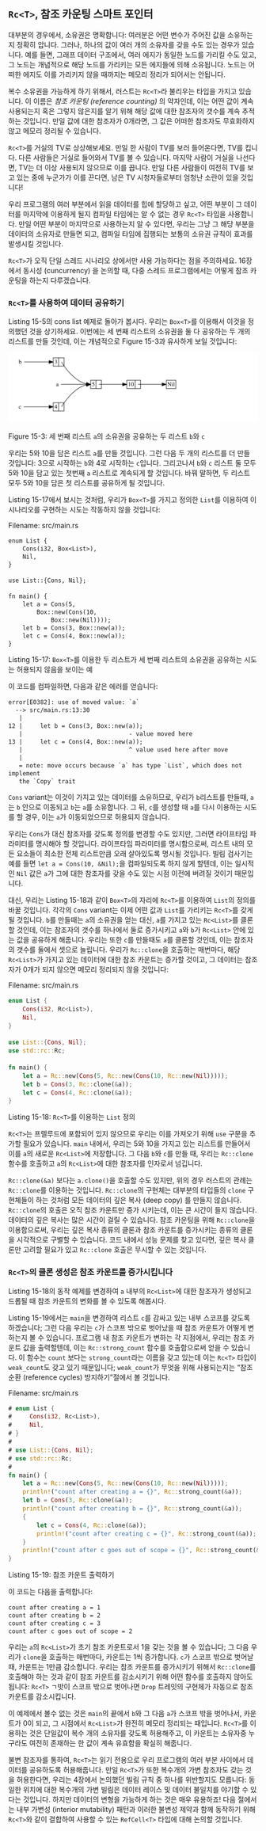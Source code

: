 ## `Rc<T>`, 참조 카운팅 스마트 포인터

대부분의 경우에서, 소유권은 명확합니다: 여러분은 어떤 변수가 주어진 값을
소유하는지 정확히 압니다. 그러나, 하나의 값이 여러 개의 소유자를 갖을 수도
있는 경우가 있습니다. 예를 들면, 그래프 데이터 구조에서, 여러 에지가
동일한 노드를 가리킬 수도 있고, 그 노드는 개념적으로 해당 노드를 가리키는
모든 에지들에 의해 소유됩니다. 노드는 어떠한 에지도 이를 가리키지 않을
때까지는 메모리 정리가 되어서는 안됩니다.

복수 소유권을 가능하게 하기 위해서, 러스트는 `Rc<T>`라 불리우는 타입을 가지고
있습니다. 이 이름은 *참조 카운팅 (reference counting)* 의 약자인데, 이는
어떤 값이 계속 사용되는지 혹은 그렇지 않은지를 알기 위해 해당 값에 대한 참조자의
갯수를 계속 추적하는 것입니다. 만일 값에 대한 참조자가 0개라면, 그 값은 어떠한
참조자도 무효화하지 않고 메모리 정리될 수 있습니다.

`Rc<T>`를 거실의 TV로 상상해보세요. 만일 한 사람이 TV를 보러 들어온다면,
TV를 킵니다. 다른 사람들은 거실로 들어와서 TV를 볼 수 있습니다. 마지막 사람이
거실을 나선다면, TV는 더 이상 사용되지 않으므로 이를 끕니다. 만일 다른 사람들이
여전히 TV를 보고 있는 중에 누군가가 이를 끈다면, 남은 TV 시청자들로부터 엄청난
소란이 있을 것입니다!

우리 프로그램의 여러 부분에서 읽을 데이터를 힙에 할당하고 싶고, 어떤 부분이
그 데이터를 마지막에 이용하게 될지 컴파일 타임에는 알 수 없는 경우 `Rc<T>`
타입을 사용합니다. 만일 어떤 부분이 마지막으로 사용하는지 알 수 있다면,
우리는 그냥 그 해당 부분을 데이터의 소유자로 만들면 되고, 컴파일 타임에 집행되는
보통의 소유권 규칙이 효과를 발생시킬 것입니다.

`Rc<T>`가 오직 단일 스레드 시나리오 상에서만 사용 가능하다는 점을 주의하세요.
16장에서 동시성 (cuncurrency) 을 논의할 때, 다중 스레드 프로그램에서는
어떻게 참조 카운팅을 하는지 다루겠습니다.

### `Rc<T>`를 사용하여 데이터 공유하기

Listing 15-5의 cons list 예제로 돌아가 봅시다. 우리는 `Box<T>`를 이용해서
이것을 정의했던 것을 상기하세요. 이번에는 세 번째 리스트의 소유권을 둘 다 공유하는
두 개의 리스트를 만들 것인데, 이는 개념적으로 Figure 15-3과 유사하게 보일 것입니다:

<img alt="Two lists that share ownership of a third list" src="img/trpl15-03.svg" class="center" />

<span class="caption">Figure 15-3: 세 번째 리스트 `a`의 소유권을 공유하는
두 리스트 `b`와 `c`</span>

우리는 5와 10을 담은 리스트 `a`를 만들 것입니다. 그런 다음 두 개의 리스트를 더
만들 것입니다: 3으로 시작하는 `b`와 4로 시작하는 `c`입니다. 그리고나서 `b`와 `c`
리스트 둘 모두 5와 10을 담고 있는 첫번째 `a` 리스트로 계속되게 할 것입니다.
바꿔 말하면, 두 리스트 모두 5와 10을 담은 첫 리스트를 공유하게 될 것입니다.


Listing 15-17에서 보시는 것처럼, 우리가 `Box<T>`를 가지고 정의한 `List`를
이용하여 이 시나리오를 구현하는 시도는 작동하지 않을 것입니다:

<span class="filename">Filename: src/main.rs</span>

```rust,ignore
enum List {
    Cons(i32, Box<List>),
    Nil,
}

use List::{Cons, Nil};

fn main() {
    let a = Cons(5,
        Box::new(Cons(10,
            Box::new(Nil))));
    let b = Cons(3, Box::new(a));
    let c = Cons(4, Box::new(a));
}
```

<span class="caption">Listing 15-17: `Box<T>`를 이용한 두 리스트가 세 번째
리스트의 소유권을 공유하는 시도는 허용되지 않음을 보이는 예</span>

이 코드를 컴파일하면, 다음과 같은 에러를 얻습니다:

```text
error[E0382]: use of moved value: `a`
  --> src/main.rs:13:30
   |
12 |     let b = Cons(3, Box::new(a));
   |                              - value moved here
13 |     let c = Cons(4, Box::new(a));
   |                              ^ value used here after move
   |
   = note: move occurs because `a` has type `List`, which does not implement
   the `Copy` trait
```

`Cons` variant는 이것이 가지고 있는 데이터를 소유하므로, 우리가 `b`리스트를 만들때,
`a`는 `b` 안으로 이동되고 `b`는 `a`를 소유합니다. 그 뒤, `c`를 생성할 때 `a`를
다시 이용하는 시도를 할 경우, 이는 `a`가 이동되었으므로 허용되지 않습니다.

우리는 `Cons`가 대신 참조자를 갖도록 정의를 변경할 수도 있지만, 그러면
라이프타임 파라미터를 명시해야 할 것입니다. 라이프타임 파라미터를 명시함으로써,
리스트 내의 모든 요소들이 최소한 전체 리스트만큼 오래 살아있도록 명시될 것입니다.
빌림 검사기는 예를 들면 `let a = Cons(10, &Nil);`을 컴파일되도록 하지
않게 할텐데, 이는 일시적인 `Nil` 값은 `a`가 그에 대한 참조자를 갖을 수도 있는
시점 이전에 버려질 것이기 때문입니다.

대신, 우리는 Listing 15-18과 같이 `Box<T>`의 자리에 `Rc<T>`를 이용하여
`List`의 정의를 바꿀 것입니다. 각각의 `Cons` variant는 이제 어떤 값과
`List`를 가리키는 `Rc<T>`를 갖게 될 것입니다. `b`를 만들때는 `a`의
소유권을 얻는 대신, `a`를 가지고 있는 `Rc<List>`를 클론할 것인데, 이는
참조자의 갯수를 하나에서 둘로 증가시키고 `a`와 `b`가 `Rc<List>` 안에
있는 값을 공유하게 해줍니다. 우리는 또한 `c`를 만들때도 `a`를 클론할
것인데, 이는 참조자의 갯수를 둘에서 셋으로 늘립니다. 우리가 `Rc::clone`을
호출하는 매번마다, 해당 `Rc<List>`가 가지고 있는 데이터에 대한 참조 카운트는
증가할 것이고, 그 데이터는 참조자가 0개가 되지 않으면 메모리 정리되지 않을
것입니다:

<span class="filename">Filename: src/main.rs</span>

```rust
enum List {
    Cons(i32, Rc<List>),
    Nil,
}

use List::{Cons, Nil};
use std::rc::Rc;

fn main() {
    let a = Rc::new(Cons(5, Rc::new(Cons(10, Rc::new(Nil)))));
    let b = Cons(3, Rc::clone(&a));
    let c = Cons(4, Rc::clone(&a));
}
```

<span class="caption">Listing 15-18: `Rc<T>`를 이용하는 `List`
정의</span>

`Rc<T>`는 프렐루드에 포함되어 있지 않으므로 우리는 이를 가져오기 위해 `use` 구문을
추가할 필요가 있습니다. `main` 내에서, 우리는 5와 10을 가지고 있는 리스트를 만들어서
이를 `a`의 새로운 `Rc<List>`에 저장합니다. 그 다음 `b`와 `c`를 만들 때, 우리는
`Rc::clone` 함수를 호출하고 `a`의 `Rc<List>`에 대한 참조자를 인자로서
넘깁니다.

`Rc::clone(&a)` 보다는 `a.clone()`을 호출할 수도 있지만, 위의 경우
러스트의 관례는 `Rc::clone`를 이용하는 것입니다. `Rc::clone`의 구현체는
대부분의 타입들의 `clone` 구현체들이 하는 것처럼 모든 데이터의 깊은 복사
(deep copy) 를 만들지 않습니다. `Rc::clone`의 호출은 오직 참조 카운트만
증가 시키는데, 이는 큰 시간이 들지 않습니다. 데이터의 깊은 복사는 많은 시간이
걸릴 수 있습니다. 참조 카운팅을 위해 `Rc::clone`을 이용함으로써, 우리는
깊은 복사 종류의 클론과 참조 카운트를 증가시키는 종류의 클론을 시각적으로
구별할 수 있습니다. 코드 내에서 성능 문제를 찾고 있다면, 깊은 복사 클론만
고려할 필요가 있고 `Rc::clone` 호출은 무시할 수 있는
것입니다.

### `Rc<T>`의 클론 생성은 참조 카운트를 증가시킵니다

Listing 15-18의 동작 예제를 변경하여 `a` 내부의 `Rc<List>`에 대한
참조자가 생성되고 드롭될 때 참조 카운트의 변화를 볼 수 있도록 해봅시다.

Listing 15-19에서는 `main`을 변경하여 리스트 `c`를 감싸고 있는 내부 스코프를
갖도록 하겠습니다; 그런 다음 우리는 `c`가 스코프 밖으로 벗어났을 때 참조 카운트가
어떻게 변하는지 볼 수 있습니다. 프로그램 내 참조 카운트가 변하는 각 지점에서, 우리는
참조 카운트 값을 출력할텐데, 이는 `Rc::strong_count` 함수를 호출함으로써 얻을
수 있습니다. 이 함수는 `count` 보다는 `strong_count`라는 이름을 갖고 있는데
이는 `Rc<T>` 타입이 `weak_count`도 갖고 있기 때문입니다; `weak_count`가
무엇을 위해 사용되는지는 “참조 순환 (reference cycles) 방지하기”절에서 볼 것입니다.

<span class="filename">Filename: src/main.rs</span>

```rust
# enum List {
#     Cons(i32, Rc<List>),
#     Nil,
# }
#
# use List::{Cons, Nil};
# use std::rc::Rc;
#
fn main() {
    let a = Rc::new(Cons(5, Rc::new(Cons(10, Rc::new(Nil)))));
    println!("count after creating a = {}", Rc::strong_count(&a));
    let b = Cons(3, Rc::clone(&a));
    println!("count after creating b = {}", Rc::strong_count(&a));
    {
        let c = Cons(4, Rc::clone(&a));
        println!("count after creating c = {}", Rc::strong_count(&a));
    }
    println!("count after c goes out of scope = {}", Rc::strong_count(&a));
}
```

<span class="caption">Listing 15-19: 참조 카운트 출력하기</span>

이 코드는 다음을 출력합니다:

```text
count after creating a = 1
count after creating b = 2
count after creating c = 3
count after c goes out of scope = 2
```

우리는 `a`의 `Rc<List>`가 초기 참조 카운트로서 1을 갖는 것을 볼 수 있습니다;
그 다음 우리가 `clone`을 호출하는 매번마다, 카운트는 1씩 증가합니다. `c`가
스코프 밖으로 벗어날 때, 카운트는 1만큼 감소합니다. 우리는 참조 카운트를 증가시키기
위해서 `Rc::clone`를 호출해야 하는 것과 같이 참조 카운트를 감소시키기 위해 어떤
함수를 호출하지 않아도 됩니다: `Rc<T>` ㄱ밧이 스코프 밖으로 벗어나면 `Drop`
트레잇의 구현체가 자동으로 참조 카운트를 감소시킵니다.

이 예제에서 볼수 없는 것은 `main`의 끝에서 `b`와 그 다음 `a`가 스코프 밖을
벗어나서, 카운트가 0이 되고, 그 시점에서 `Rc<List>`가 완전히 메모리 정리되는
때입니다. `Rc<T>`를 이용하는 것은 단일값이 복수 개의 소유자를 갖도록 허용해주고,
이 카운트는 소유자중 누구라도 여전히 존재하는 한 값이 계속 유효함을 확실히
해줍니다.

불변 참조자를 통하여, `Rc<T>`는 읽기 전용으로 우리 프로그램의 여러 부분 사이에서
데이터를 공유하도록 허용해줍니다. 만일 `Rc<T>`가 또한 복수개의 가변 참조자도 갖는
것을 허용한다면, 우리는 4장에서 논의했던 빌림 규칙 중 하나를 위반할지도 모릅니다:
동일한 위치에 대한 복수개의 가변 빌림은 데이터 레이스 및 데이터 불일치를 야기할 수
있다는 것입니다. 하지만 데이터의 변형을 가능하게 하는 것은 매우 유용하죠! 다음 절에서는
내부 가변성 (interior mutability) 패턴과 이러한 불변성 제약과 함께 동작하기
위해 `Rc<T>`와 같이 결합하여 사용할 수 있는 `RefCell<T>` 타입에 대해 논의할
것입니다.

